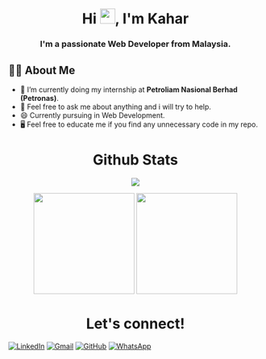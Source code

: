 
<h1 align="center">Hi <img src="https://raw.githubusercontent.com/MartinHeinz/MartinHeinz/master/wave.gif"  width="30px" height="30px">, I'm Kahar</h1>
<h3 align="center">I'm a passionate Web Developer from Malaysia.</h3>

## 🙋‍♂️ About Me

- 🔭 I’m currently doing my internship at **Petroliam Nasional Berhad (Petronas)**.
- 💬 Feel free to ask me about anything and i will try to help.
- 😄 Currently pursuing in Web Development.
- 🖥️ Feel free to educate me if you find any unnecessary code in my repo.

<!-- <h1 align="center">My Gist</h1>

### See few code that I posted on my [Gist](https://gist.github.com/MrShameer) -->

<!-- <h1 align="center">Organization</h1>

### [Our Organization](https://github.com/lepak-xyz) -->


<h1 align="center">Github Stats</h1>
<p align="center">
   <img src="https://github-readme-streak-stats.herokuapp.com/?user=KaharWorkable&theme=black-ice&hide_border=true&stroke=0000&background=060A0CD0"/>
</p>

<p align="center">
<img src="https://github-readme-stats.vercel.app/api?username=KaharWorkable&show_icons=true&count_private=true&theme=react&hide_border=true&bg_color=0D1117" height="200"/>
<img src="https://github-readme-stats.vercel.app/api/top-langs/?username=KaharWorkable&langs_count=10&count_private=true&theme=react&layout=compact&hide_border=true&bg_color=0D1117" height="200"/>
</p>

<!-- github color = 181717 -->
<h1 align="center">Let's connect!</h1>

[![LinkedIn](https://img.shields.io/badge/LinkedIn-0D1117?style=for-the-badge&logo=linkedin&logoColor=white)](https://www.linkedin.com/in/mrshameerali/)
[![Gmail](https://img.shields.io/badge/Gmail-0D1117?style=for-the-badge&logo=gmail&logoColor=white)](mailto:kaharmuslimin12@gmail.com?subject=github_message)
[![GitHub](https://img.shields.io/badge/GitHub-0D1117?style=for-the-badge&logo=github&logoColor=white)](https://github.com/KaharWorkable?tab=follow)
[![WhatsApp](https://img.shields.io/badge/WhatsApp-0D1117?style=for-the-badge&logo=whatsapp&logoColor=white)](https://wa.me/60135583786)


